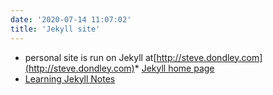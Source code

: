 ```yaml
---
date: '2020-07-14 11:07:02'
title: 'Jekyll site'
---
```



* personal site is run on Jekyll at[http://steve.dondley.com](http://steve.dondley.com)* [Jekyll home page](https://jekyllrb.com)
* [Learning Jekyll Notes](/Learning-Jekyll-Notes)
